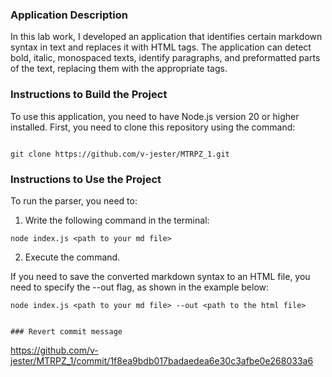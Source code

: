 ### Application Description

In this lab work, I developed an application that identifies certain markdown syntax in text and replaces it with HTML tags. The application can detect bold, italic, monospaced texts, identify paragraphs, and preformatted parts of the text, replacing them with the appropriate tags.

### Instructions to Build the Project

To use this application, you need to have Node.js version 20 or higher installed. First, you need to clone this repository using the command:

```

git clone https://github.com/v-jester/MTRPZ_1.git
```

### Instructions to Use the Project

To run the parser, you need to:

1. Write the following command in the terminal:
```
node index.js <path to your md file>
```
2. Execute the command.

If you need to save the converted markdown syntax to an HTML file, you need to specify the --out flag, as shown in the example below:
```
node index.js <path to your md file> --out <path to the html file>


### Revert commit message
```
https://github.com/v-jester/MTRPZ_1/commit/1f8ea9bdb017badaedea6e30c3afbe0e268033a6

```

